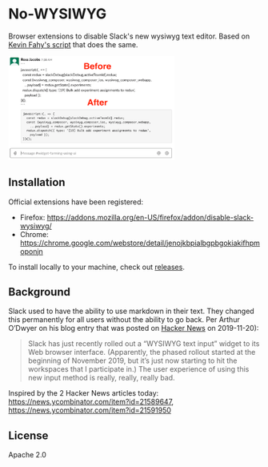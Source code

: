 # No-WYSIWYG

Browser extensions to disable Slack's new wysiwyg text editor. Based on [Kevin Fahy's script](https://github.com/kfahy/slack-disable-wysiwyg-bookmarklet) that does the same.

<img src="screenshot.png" width=66% />

## Installation

Official extensions have been registered:

* Firefox: https://addons.mozilla.org/en-US/firefox/addon/disable-slack-wysiwyg/
* Chrome: https://chrome.google.com/webstore/detail/jenojkbpialbgpbgokiakifhpmoponjn

To install locally to your machine, check out [releases](https://github.com/pocc/no-wysiwyg/releases).

## Background

Slack used to have the ability to use markdown in their text. They changed this permanently for all users without the ability to go back. Per Arthur O’Dwyer on his blog entry that was posted on [Hacker News](https://quuxplusone.github.io/blog/2019/11/20/slack-rich-text-box/) on 2019-11-20):

> Slack has just recently rolled out a “WYSIWYG text input” widget to its Web browser interface. (Apparently, the phased rollout started at the beginning of November 2019, but it’s just now starting to hit the workspaces that I participate in.) The user experience of using this new input method is really, really, really bad.

Inspired by the 2 Hacker News articles today: https://news.ycombinator.com/item?id=21589647, https://news.ycombinator.com/item?id=21591950

## License

Apache 2.0

